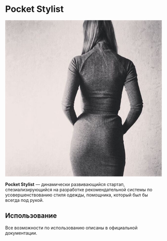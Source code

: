 # Pocket Stylist

![](logo.jpg)

**Pocket Stylist** — динамически развивающийся стартап, спезиализирующийся на разработке рекомендательной системы по усовершенствованию стиля одежды, помощника, который был бы всегда под рукой.

## Использование
Все возможности по использованию описаны в официальной документации.


